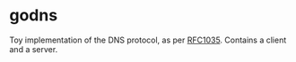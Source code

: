 # godns

Toy implementation of the DNS protocol, as per [RFC1035](https://www.rfc-editor.org/rfc/rfc1035).
Contains a client and a server.
